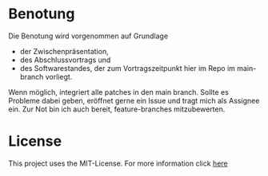 # Benotung

Die Benotung wird vorgenommen auf Grundlage 

- der Zwischenpräsentation,
- des Abschlussvortrags und
- des Softwarestandes, der zum Vortragszeitpunkt hier im Repo im main-branch vorliegt. 

Wenn möglich, integriert alle patches in den main branch. Sollte es Probleme dabei geben, eröffnet gerne ein Issue und tragt mich als Assignee ein. Zur Not bin ich auch bereit, feature-branches mitzubewerten.


# License

This project uses the MIT-License. For more information click [here](https://choosealicense.com/licenses/mit/)
